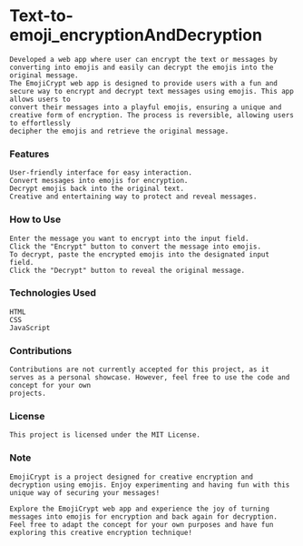 # Text-to-emoji_encryptionAndDecryption
    Developed a web app where user can encrypt the text or messages by converting into emojis and easily can decrypt the emojis into the original message.
    The EmojiCrypt web app is designed to provide users with a fun and secure way to encrypt and decrypt text messages using emojis. This app allows users to       
    convert their messages into a playful emojis, ensuring a unique and creative form of encryption. The process is reversible, allowing users to effortlessly 
    decipher the emojis and retrieve the original message.

### Features
    User-friendly interface for easy interaction.
    Convert messages into emojis for encryption.
    Decrypt emojis back into the original text.
    Creative and entertaining way to protect and reveal messages.

### How to Use
    Enter the message you want to encrypt into the input field.
    Click the "Encrypt" button to convert the message into emojis.
    To decrypt, paste the encrypted emojis into the designated input field.
    Click the "Decrypt" button to reveal the original message.


### Technologies Used
    HTML
    CSS
    JavaScript

### Contributions
    Contributions are not currently accepted for this project, as it serves as a personal showcase. However, feel free to use the code and concept for your own   
    projects.

### License
    This project is licensed under the MIT License.

### Note
    EmojiCrypt is a project designed for creative encryption and decryption using emojis. Enjoy experimenting and having fun with this unique way of securing your messages!
    
    Explore the EmojiCrypt web app and experience the joy of turning messages into emojis for encryption and back again for decryption. Feel free to adapt the concept for your own purposes and have fun exploring this creative encryption technique!





